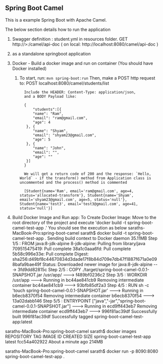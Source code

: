 ## Spring Boot Camel

This is a example Spring Boot with Apache Camel. 

The below section details how to run the application
1) Swagger definition : student.yml in resources folder. 
    GET http://<host>>:<port>/camel/api-doc ( on local: http://localhost:8080/camel/api-doc  )
    
2) as a standalone springboot application

3) Docker - Build a docker image and run on container (You should have Docker installed) 
   1) To start, run:
            `mvn spring-boot:run`
            Then, make a POST http request to: POST localhost:8080/camel/students/list
            
            Include the HEADER: Content-Type: application/json, 
            and a BODY Payload like:
            
            {
                "students":[{
                "name": "Ram",
                "email": "ram@gmail.com",
                "age": 4
             }, {
                "name": "Shyam",
                "email": "shyam23@gmail.com",
                "age": 5
             }, {
                "name": "John",
                "email": "",
                "age": ""
             }]	
            }
            
            We will get a return code of 200 and the response: `Hello, World` - if the transform() method from Application class is uncommented and the process() method is commented
            
            [Student{name='Ram', email='ram@gmail.com', age=4, status='allocated-transform'}, Student{name='Shyam', email='shyam23@gmail.com', age=5, status='null'}, Student{name='test3', email='test3@gmail.com', age=41, status='null'}]
            

2) Build Docker Image and Run app:
To Create Docker Image:  Move to the root directory of the project and execute 'docker build -t spring-boot-camel-test-app .'
You should see the execution as below
    saraths-MacBook-Pro:spring-boot-camel sarath$ docker build -t spring-boot-camel-test-app .
    Sending build context to Docker daemon  35.11MB
    Step 1/5 : FROM java:8-jdk-alpine
    8-jdk-alpine: Pulling from library/java
    709515475419: Pull complete 
    38a1c0aaa6fd: Pull complete 
    5b58c996e33e: Pull complete 
    Digest: sha256:d49bf8c44670834d3dade17f8b84d709e7db47f1887f671a0e098bafa9bae49f
    Status: Downloaded newer image for java:8-jdk-alpine
     ---> 3fd9dd82815c
    Step 2/5 : COPY ./target/spring-boot-camel-0.0.1-SNAPSHOT.jar /usr/app/
     ---> f489bf0236c2
    Step 3/5 : WORKDIR /usr/app
     ---> Running in bc44ae841cb9
    Removing intermediate container bc44ae841cb9
     ---> 93bfb85df2a3
    Step 4/5 : RUN sh -c 'touch spring-boot-camel-0.0.1-SNAPSHOT.jar'
     ---> Running in b6ecb8370f54
    Removing intermediate container b6ecb8370f54
     ---> 13a02dabb146
    Step 5/5 : ENTRYPOINT ["java","-jar","spring-boot-camel-0.0.1-SNAPSHOT.jar"]
     ---> Running in ecd9ff443eb7
    Removing intermediate container ecd9ff443eb7
     ---> 996f81ac39df
    Successfully built 996f81ac39df
    Successfully tagged spring-boot-camel-test-app:latest

saraths-MacBook-Pro:spring-boot-camel sarath$ docker images
REPOSITORY                   TAG                  IMAGE ID            CREATED              SIZE
spring-boot-camel-test-app   latest               fcc54a402922        About a minute ago   214MB

saraths-MacBook-Pro:spring-boot-camel sarath$ docker run -p 8090:8080 spring-boot-camel-test-app .



